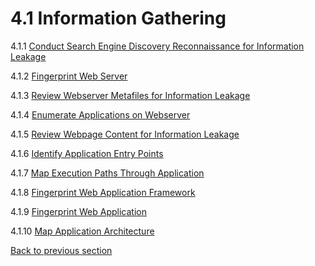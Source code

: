 # 4.1 Information Gathering

4.1.1 [Conduct Search Engine Discovery Reconnaissance for Information Leakage](01-Conduct_Search_Engine_Discovery_Reconnaissance_for_Information_Leakage.md)

4.1.2 [Fingerprint Web Server](02-Fingerprint_Web_Server.md)

4.1.3 [Review Webserver Metafiles for Information Leakage](03-Review_Webserver_Metafiles_for_Information_Leakage.md)

4.1.4 [Enumerate Applications on Webserver](04-Enumerate_Applications_on_Webserver.md)

4.1.5 [Review Webpage Content for Information Leakage](05-Review_Webpage_Content_for_Information_Leakage.md)

4.1.6 [Identify Application Entry Points](06-Identify_Application_Entry_Points.md)

4.1.7 [Map Execution Paths Through Application](07-Map_Execution_Paths_Through_Application.md)

4.1.8 [Fingerprint Web Application Framework](08-Fingerprint_Web_Application_Framework.md)

4.1.9 [Fingerprint Web Application](09-Fingerprint_Web_Application.md)

4.1.10 [Map Application Architecture](10-Map_Application_Architecture.md)

[Back to previous section](../)